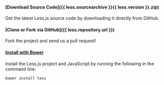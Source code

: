 #### [Download Source Code]({{ less.sourcearchive }}{{ less.version }}.zip)

Get the latest Less.js source code by downloading it directly from GitHub.


#### [Clone or Fork via GitHub]({{ less.repository.url }})

Fork the project and send us a pull request!


#### [Install with Bower](http://bower.io)

Install the Less.js project and JavaScript by running the following in the command line:

```bash
bower install less
```
